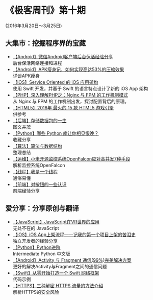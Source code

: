 # 《极客周刊》第十期

(2016年3月20日～3月25日)

## 大集市：挖掘程序界的宝藏

- [【Android】微信Android客户端后台保活经验分享](https://mp.weixin.qq.com/s?__biz=MzA3ODg4MDk0Ng==&mid=403254393&idx=1&sn=8dc0e3a03031177777b5a5876cb210cc)
<br>后台保活网络连接和进程
- [【Android】APK瘦身记，如何实现高达53%的压缩效果](http://jaq.alibaba.com/community/art/show?articleid=219)
<br>详谈APK瘦身
- [【iOS】Service Oriented 的 iOS 应用架构](http://tech.glowing.com/cn/service-oriented-ios-architecture/)
<br>使用 Swift 开发，并基于 Swift 的语言特点设计了新的 iOS App 架构
- [【PHP】深入理解PHP之：Nginx 与 FPM 的工作机制模式](http://zhuanlan.zhihu.com/p/20694204)
<br>从 Nginx 与 FPM 的工作机制出发，探讨配置背后的原理。
- [【HTML5】2016年 最火的 15 款 HTML5 游戏引擎](http://diycode.cc/topics/16)
<br>供参考
- [【后端】存储数据包的一生](http://yikun.github.io/2016/04/03/%E5%AD%98%E5%82%A8%E6%95%B0%E6%8D%AE%E5%8C%85%E7%9A%84%E4%B8%80%E7%94%9F/)
<br>图文并茂
- [【Python】哪些 Python 库让你相见恨晚？](https://www.zhihu.com/question/24590883/answer/89226375?hmsr=toutiao.io&utm_medium=toutiao.io&utm_source=toutiao.io)
<br>收藏分享
- [【算法】算法与数据结构](https://github.com/ty4z2008/Qix/blob/master/algorithm.md)
<br>整理总结
- [【运维】小米开源监控系统OpenFalcon应对高并发7种手段](https://mp.weixin.qq.com/s?__biz=MzAwMDU1MTE1OQ==&mid=405484332&idx=1&sn=3c68a053ab3ef82f27c29a9ba942507b)
<br>解析监控系统OpenFalcon
- [【线程】我是一个线程](http://mp.weixin.qq.com/s?__biz=MzAxOTc0NzExNg==&mid=416915373&idx=1&sn=f80a13b099237534a3ef777d511d831a)
<br>通俗易懂
- [【前端】对按钮的一些认识](http://design.jobbole.com/119104/)
<br>前端经验分享

## 爱分享：分享原创与翻译

- [【JavaScript】JavaScript在VR世界的应用](https://www.phodal.com/blog/why-javascript-will-use-vr-world/)
<br>无处不在的 JavaScript
- [【iOS】iOS App上架流程——记我的第一个项目上架的苦泪史](http://blog.treney.com/index.php/archives/ToAppStore.html)
<br>独立开发者的经验分享
- [【Python】Python进阶](https://github.com/eastlakeside/interpy-zh)
<br>Intermediate Python 中文版
- [【Android】Activity 与 Fragment 通信(99%)完美解决方案](http://android.jobbole.com/82699/)
<br>更好的解决Activity与Fragment之间的通信问题
- [【Swift】从零开始打造一个 Swift 网络框架](http://www.jianshu.com/p/0039f963239d)
<br>代码示例
- [【HTTPS】三种解密 HTTPS 流量的方法介绍](https://imququ.com/post/how-to-decrypt-https.html)
<br>解析HTTPS的安全风险

